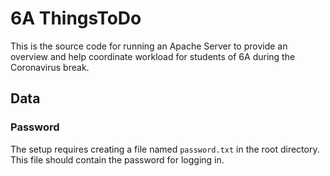 # 6A ThingsToDo

This is the source code for running an Apache Server to provide an overview and help coordinate workload for students of 6A during the Coronavirus break.

## Data

### Password
The setup requires creating a file named ``password.txt`` in the root directory. This file should contain the password for logging in.